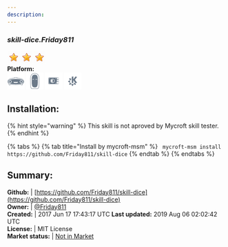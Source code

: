 ```yaml
---
description: 
---
```


### _skill-dice.Friday811_  
  
![](../.gitbook/assets/star.png)![](../.gitbook/assets/star.png)![](../.gitbook/assets/star.png)  
**Platform:**  
 ![Mark I](../.gitbook/assets/mark-1-icon.png)  ![Mark II](../.gitbook/assets/mark-2-icon.png)  ![Picroft](../.gitbook/assets/picroft-icon.png)  ![plasmoid](../.gitbook/assets/kde.png)   
## Installation:  
{% hint style="warning" %}
This skill is not aproved by Mycroft skill tester.
{% endhint %}
    
{% tabs %}
{% tab title="Install by mycroft-msm" %}
``` mycroft-msm install https://github.com/Friday811/skill-dice```
{% endtab %}
  {% endtabs %}
    
## Summary:  
**Github:** | [https://github.com/Friday811/skill-dice](https://github.com/Friday811/skill-dice)  
**Owner:** | [@Friday811](https://github.com/Friday811)  
**Created:** | 2017 Jun 17 17:43:17 UTC  **Last updated:** 2019 Aug 06 02:02:42 UTC  
**License:** | MIT License  
**Market status:** | [Not in Market](https://market.mycroft.ai/skill/)  

